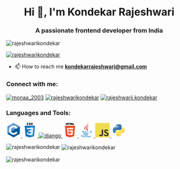 <h1 align="center">Hi 👋, I'm Kondekar Rajeshwari</h1>
<h3 align="center">A passionate frontend developer from India</h3>

<p align="left"> <img src="https://komarev.com/ghpvc/?username=rajeshwarikondekar&label=Profile%20views&color=0e75b6&style=flat" alt="rajeshwarikondekar" /> </p>

<p align="left"> <a href="https://github.com/ryo-ma/github-profile-trophy"><img src="https://github-profile-trophy.vercel.app/?username=rajeshwarikondekar" alt="rajeshwarikondekar" /></a> </p>

- 📫 How to reach me **kondekarrajeshwari@gmail.com**

<h3 align="left">Connect with me:</h3>
<p align="left">
<a href="https://twitter.com/monaa_2003" target="blank"><img align="center" src="https://raw.githubusercontent.com/rahuldkjain/github-profile-readme-generator/master/src/images/icons/Social/twitter.svg" alt="monaa_2003" height="30" width="40" /></a>
<a href="https://kaggle.com/rajeshwarikondekar" target="blank"><img align="center" src="https://raw.githubusercontent.com/rahuldkjain/github-profile-readme-generator/master/src/images/icons/Social/kaggle.svg" alt="rajeshwarikondekar" height="30" width="40" /></a>
<a href="https://instagram.com/rajeshwarii.kondekar" target="blank"><img align="center" src="https://raw.githubusercontent.com/rahuldkjain/github-profile-readme-generator/master/src/images/icons/Social/instagram.svg" alt="rajeshwarii.kondekar" height="30" width="40" /></a>
</p>

<h3 align="left">Languages and Tools:</h3>
<p align="left"> <a href="https://www.cprogramming.com/" target="_blank" rel="noreferrer"> <img src="https://raw.githubusercontent.com/devicons/devicon/master/icons/c/c-original.svg" alt="c" width="40" height="40"/> </a> <a href="https://www.w3schools.com/css/" target="_blank" rel="noreferrer"> <img src="https://raw.githubusercontent.com/devicons/devicon/master/icons/css3/css3-original-wordmark.svg" alt="css3" width="40" height="40"/> </a> <a href="https://www.djangoproject.com/" target="_blank" rel="noreferrer"> <img src="https://cdn.worldvectorlogo.com/logos/django.svg" alt="django" width="40" height="40"/> </a> <a href="https://www.w3.org/html/" target="_blank" rel="noreferrer"> <img src="https://raw.githubusercontent.com/devicons/devicon/master/icons/html5/html5-original-wordmark.svg" alt="html5" width="40" height="40"/> </a> <a href="https://www.java.com" target="_blank" rel="noreferrer"> <img src="https://raw.githubusercontent.com/devicons/devicon/master/icons/java/java-original.svg" alt="java" width="40" height="40"/> </a> <a href="https://developer.mozilla.org/en-US/docs/Web/JavaScript" target="_blank" rel="noreferrer"> <img src="https://raw.githubusercontent.com/devicons/devicon/master/icons/javascript/javascript-original.svg" alt="javascript" width="40" height="40"/> </a> <a href="https://www.python.org" target="_blank" rel="noreferrer"> <img src="https://raw.githubusercontent.com/devicons/devicon/master/icons/python/python-original.svg" alt="python" width="40" height="40"/> </a> </p>

<p><img align="left" src="https://github-readme-stats.vercel.app/api/top-langs?username=rajeshwarikondekar&show_icons=true&locale=en&layout=compact" alt="rajeshwarikondekar" /></p>

<p>&nbsp;<img align="center" src="https://github-readme-stats.vercel.app/api?username=rajeshwarikondekar&show_icons=true&locale=en" alt="rajeshwarikondekar" /></p>

<p><img align="center" src="https://github-readme-streak-stats.herokuapp.com/?user=rajeshwarikondekar&" alt="rajeshwarikondekar" /></p>

